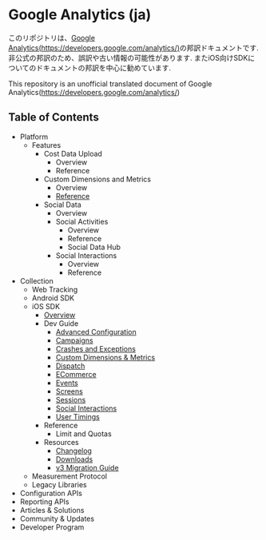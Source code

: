 Google Analytics (ja)
===================

このリポジトリは、[Google Analytics(https://developers.google.com/analytics/)](https://developers.google.com/analytics/)の邦訳ドキュメントです.
非公式の邦訳のため、誤訳や古い情報の可能性があります.
またiOS向けSDKについてのドキュメントの邦訳を中心に勧めています.

This repository is an unofficial translated document of Google Analytics(https://developers.google.com/analytics/)

## Table of Contents

- Platform
    - Features
        - Cost Data Upload
            - Overview
            - Reference
        - Custom Dimensions and Metrics
            - Overview
            - [Reference](/Platform/Features/CustomDimensionsAndMetrics/reference.md)
        - Social Data
            - Overview
            - Social Activities
                - Overview
                - Reference
                - Social Data Hub
            - Social Interactions
                - Overview
                - Reference
- Collection
    - Web Tracking
    - Android SDK
    - iOS SDK
        - [Overview](/Collection/iOSSDK/overview.md)
        - Dev Guide
            - [Advanced Configuration](/Collection/iOSSDK/DevGuide/AdvancedConfiguration.md)
            - [Campaigns](/Collection/iOSSDK/DevGuide/CampaignMeasurement.md)
            - [Crashes and Exceptions](/Collection/iOSSDK/DevGuide/CrashesAndExceptions.md)
            - [Custom Dimensions & Metrics](/Collection/iOSSDK/DevGuide/CustomDimensionsAndMetrics.md)
            - [Dispatch](/Collection/iOSSDK/DevGuide/Dispatching.md)
            - [ECommerce](/Collection/iOSSDK/DevGuide/ECommerceTracking.md)
            - [Events](/Collection/iOSSDK/DevGuide/EventTracking.md)
            - [Screens](/Collection/iOSSDK/DevGuide/Screens.md)
            - [Sessions](/Collection/iOSSDK/DevGuide/Sessions.md)
            - [Social Interactions](/Collection/iOSSDK/DevGuide/SocialInteractions.md)
            - [User Timings]()
        - Reference
            - Limit and Quotas
        - Resources
            - [Changelog](Collection/iOSSDK/Resources/Changelog.md)
            - [Downloads](Collection/iOSSDK/Resources/Downloads.md)
            - [v3 Migration Guide](Collection/iOSSDK/Resources/v3-Migraion-Guide.md)
    - Measurement Protocol
    - Legacy Libraries
- Configuration APIs
- Reporting APIs
- Articles & Solutions
- Community & Updates
- Developer Program
